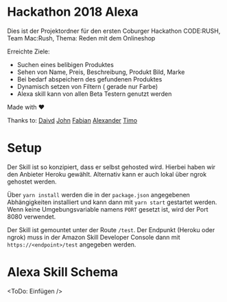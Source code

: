 # Hackathon 2018 Alexa

Dies ist der Projektordner für den ersten Coburger Hackathon CODE:RUSH, Team Mac:Rush, Thema: Reden mit dem Onlineshop


Erreichte Ziele:
 - Suchen eines belibigen Produktes
 - Sehen von Name, Preis, Beschreibung, Produkt Bild, Marke
 - Bei bedarf abspeichern des gefundenen Produktes
 - Dynamisch setzen von Filtern ( gerade nur Farbe)
 - Alexa skill kann von allen Beta Testern genutzt werden

Made with :heart: 

Thanks to: [Daivd](https://github.com/Wachiwi) [John](https://github.com/JohnBra) [Fabian](https://github.com/Diadochokinetic) [Alexander](https://github.com/RACERXY) [Timo](https://github.com/ZeroSoulEater)

# Setup

Der Skill ist so konzipiert, dass er selbst gehosted wird. Hierbei haben wir den Anbieter Heroku gewählt. Alternativ kann er auch lokal über ngrok gehostet werden. 

Über `yarn install` werden die in der `package.json` angegebenen Abhängigkeiten installiert und kann dann mit `yarn start` gestartet werden. Wenn keine Umgebungsvariable namens `PORT` gesetzt ist, wird der Port 8080 verwendet. 

Der Skill ist gemountet unter der Route `/test`. Der Endpunkt (Heroku oder ngrok) muss in der Amazon Skill Developer Console dann mit `https://<endpoint>/test` angegeben werden.

# Alexa Skill Schema

<ToDo: Einfügen />


